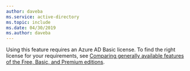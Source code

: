 ```yaml
---
author: daveba
ms.service: active-directory
ms.topic: include
ms.date: 04/30/2019
ms.author: daveba
---
```


Using this feature requires an Azure AD Basic license. To find the right license for your requirements, see [Comparing generally available features of the Free, Basic, and Premium editions](https://azure.microsoft.com/pricing/details/active-directory/).